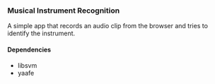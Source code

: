 ### Musical Instrument Recognition
A simple app that records an audio clip from the browser and tries to identify the instrument.


#### Dependencies
* libsvm
* yaafe
